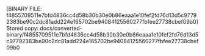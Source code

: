 [BINARY FILE: f4855709511e7bfd4836cc4d58b30b30e0b86eaaa1e10fef2fd76d13d5c97792383be90c2dc81add224e165702be94084125560277fbfee27738cbef09b0]
Stored copy: docs/converted-binary/f4855709511e7bfd4836cc4d58b30b30e0b86eaaa1e10fef2fd76d13d5c97792383be90c2dc81add224e165702be94084125560277fbfee27738cbef09b0
